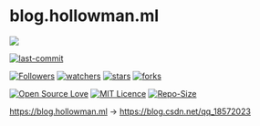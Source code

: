 # blog.hollowman.ml

![](https://hollowman6.github.io/img/mark.png)

[![last-commit](https://img.shields.io/github/last-commit/Hollow-Software/blog.hollowman.ml)](../../graphs/commit-activity)

[![Followers](https://img.shields.io/github/followers/HollowMan6?style=social)](https://github.com/HollowMan6?tab=followers)
[![watchers](https://img.shields.io/github/watchers/Hollow-Software/blog.hollowman.ml?style=social)](../../watchers)
[![stars](https://img.shields.io/github/stars/Hollow-Software/blog.hollowman.ml?style=social)](../../stargazers)
[![forks](https://img.shields.io/github/forks/Hollow-Software/blog.hollowman.ml?style=social)](../../network/members)

[![Open Source Love](https://img.shields.io/badge/-%E2%9D%A4%20Open%20Source-Green?style=flat-square&logo=Github&logoColor=white&link=https://hollowman6.github.io/fund.html)](https://hollowman6.github.io/fund.html)
[![MIT Licence](https://img.shields.io/badge/license-MIT-blue)](https://opensource.org/licenses/mit-license.php)
[![Repo-Size](https://img.shields.io/github/repo-size/Hollow-Software/blog.hollowman.ml.svg)](../../archive/master.zip)

https://blog.hollowman.ml -> https://blog.csdn.net/qq_18572023
